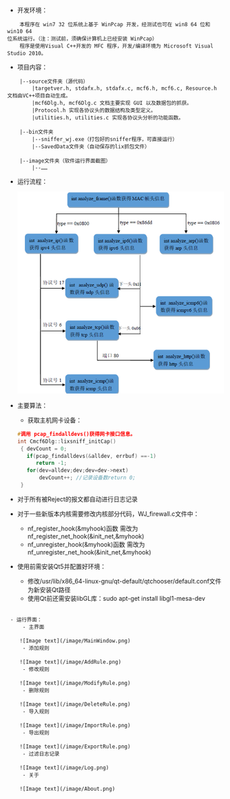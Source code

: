  - 开发环境：
```
    本程序在 win7 32 位系统上基于 WinPcap 开发，经测试也可在 win8 64 位和 win10 64
位系统运行。（注：测试前，须确保计算机上已经安装 WinPcap）
    程序是使用Visual C++开发的 MFC 程序，开发/编译环境为 Microsoft Visual Studio 2010。
```

 - 项目内容：
```
    |--source文件夹（源代码）
    	|targetver.h, stdafx.h, stdafx.c, mcf6.h, mcf6.c, Resource.h 文档由VC++项目自动生成。
    	|mcf6Dlg.h, mcf6Dlg.c 文档主要实现 GUI 以及数据包的抓获。
    	|Protocol.h 实现各协议头的数据结构及类型定义。
    	|utilities.h, utilities.c 实现各协议头分析的功能函数。

    |--bin文件夹
        |--sniffer_wj.exe（打包好的sniffer程序，可直接运行）
        |--SavedData文件夹（自动保存的lix抓包文件）

    |--image文件夹（软件运行界面截图）
    	|--……

```

 - 运行流程：

    ![Image text](/image/流程图.png)

 - 主要算法：

     - 获取主机网卡设备：
     ```c++
    #调用 pcap_findalldevs()获得网卡接口信息。
    int Cmcf6Dlg::lixsniff_initCap()
      { devCount = 0;
        if(pcap_findalldevs(&alldev, errbuf) ==-1)
           return -1; 
        for(dev=alldev;dev;dev=dev->next) 
            devCount++;	//记录设备数return 0;
      }
    ```
 - 对于所有被Reject的报文都自动进行日志记录
 - 对于一些新版本内核需要修改内核部分代码，WJ_firewall.c文件中：
    - nf_register_hook(&myhook)函数 需改为 nf_register_net_hook(&init_net,&myhook)
    - nf_unregister_hook(&myhook)函数 需改为 nf_unregister_net_hook(&init_net,&myhook)
 - 使用前需安装Qt5并配置好环境：
    - 修改/usr/lib/x86_64-linux-gnu/qt-default/qtchooser/default.conf文件为新安装Qt路径
    - 使用Qt前还需安装libGL库：sudo apt-get install libgl1-mesa-dev
```

 - 运行界面：
 	 - 主界面

 	![Image text](/image/MainWindow.png)
 	 - 添加规则

 	![Image text](/image/AddRule.png)
 	 - 修改规则

 	![Image text](/image/ModifyRule.png)
 	 - 删除规则

 	![Image text](/image/DeleteRule.png)
 	 - 导入规则

 	![Image text](/image/ImportRule.png)
 	 - 导出规则

 	![Image text](/image/ExportRule.png)
 	 - 过滤日志记录

 	![Image text](/image/Log.png)
 	 - 关于

 	![Image text](/image/About.png)


